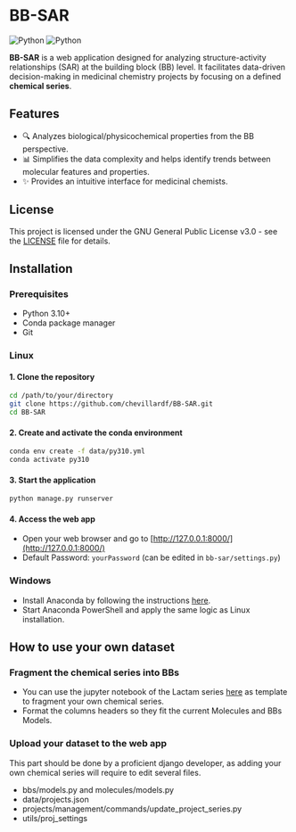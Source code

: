 # BB-SAR
![Python](https://img.shields.io/badge/Python-3.10-blue)
![Python](https://img.shields.io/badge/License-GNU_GPL_v3.0-red)

**BB-SAR** is a web application designed for analyzing structure-activity relationships (SAR) at the building block (BB) level. It facilitates data-driven decision-making in medicinal chemistry projects by focusing on a defined **chemical series**.

## Features
- :mag: Analyzes biological/physicochemical properties from the BB perspective.
- :bar_chart: Simplifies the data complexity and helps identify trends between molecular features and properties.
- :sparkles: Provides an intuitive interface for medicinal chemists.

## License
This project is licensed under the GNU General Public License v3.0 - see the [LICENSE](./LICENSE) file for details.

## Installation

### Prerequisites
- Python 3.10+
- Conda package manager
- Git

### Linux

#### 1. Clone the repository
```bash
cd /path/to/your/directory
git clone https://github.com/chevillardf/BB-SAR.git
cd BB-SAR
```

#### 2. Create and activate the conda environment
```bash
conda env create -f data/py310.yml
conda activate py310
```

#### 3. Start the application
```bash
python manage.py runserver
```

#### 4. Access the web app
- Open your web browser and go to [http://127.0.0.1:8000/](http://127.0.0.1:8000/)
- Default Password: `yourPassword` (can be edited in `bb-sar/settings.py`)

### Windows
- Install Anaconda by following the instructions [here](https://docs.anaconda.com/anaconda/install/windows/).
- Start Anaconda PowerShell and apply the same logic as Linux installation.

## How to use your own dataset
### Fragment the chemical series into BBs
- You can use the jupyter notebook of the Lactam series [here](https://github.com/chevillardf/BB-SAR/blob/master/data/format_DORA_Lactam_bbs.ipynb) as template to fragment your own chemical series.
- Format the columns headers so they fit the current Molecules and BBs Models.

### Upload your dataset to the web app
This part should be done by a proficient django developer, as adding your own chemical series will require to edit several files.
- bbs/models.py and molecules/models.py
- data/projects.json
- projects/management/commands/update_project_series.py
- utils/proj_settings
